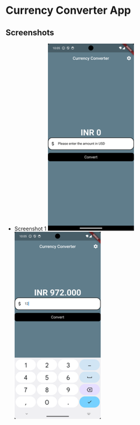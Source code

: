 # Currency Converter App

## Screenshots

   - Screenshot 1
    <img src="https://github.com/iammannat03/app-dev/blob/main/the_currency_converter/images/Screenshot_1696134928.png?raw=true" alt="Screenshot 1" height="500">
    <img src="https://github.com/iammannat03/app-dev/blob/main/the_currency_converter/images/Screenshot_1696134907.png?raw=true" alt="Screenshot 1" height="500">
